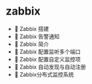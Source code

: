 # zabbix

* 📄 Zabbix 搭建
* 📄 Zabbix 告警通知
* 📄 Zabbix 简介
* 📄 Zabbix 配置监听多个端口
* 📄 Zabbix 配置自定义监控项
* 📄 Zabbix 自动发现与自动注册
* 📄 Zabbix分布式监控系统

